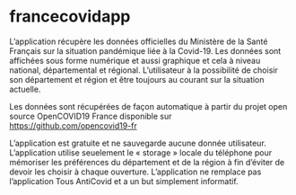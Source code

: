 # francecovidapp

L’application récupère les données officielles du Ministère de la Santé Français sur la situation pandémique liée à la Covid-19. Les données sont affichées sous forme numérique et aussi graphique et cela à niveau national, départemental et régional. 
L’utilisateur à la possibilité de choisir son département et région et être toujours au courant sur la situation actuelle. 

Les données sont récupérées de façon automatique à partir du projet open source OpenCOVID19 France disponible sur <a href="https://github.com/opencovid19-fr">https://github.com/opencovid19-fr</a>

L’application est gratuite et ne sauvegarde aucune donnée utilisateur. L’application utilise seuelement le « storage » locale du téléphone pour mémoriser les préférences du département et de la région à fin d’éviter de devoir les choisir à chaque ouverture.
L’application ne remplace pas l’application Tous AntiCovid et a un but simplement informatif. 
